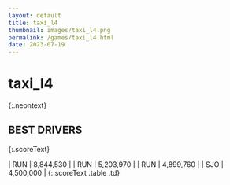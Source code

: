```yaml
---
layout: default
title: taxi_l4
thumbnail: images/taxi_l4.png
permalink: /games/taxi_l4.html
date: 2023-07-19
---
```


# taxi_l4 
{:.neontext}

## BEST DRIVERS
{:.scoreText}

| RUN | 8,844,530 | 
| RUN | 5,203,970 | 
| RUN | 4,899,760 | 
| SJO | 4,500,000 | 
{:.scoreText .table .td}
